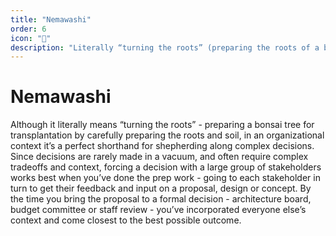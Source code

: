 ```yaml
---
title: "Nemawashi"
order: 6
icon: "🌱"
description: "Literally “turning the roots” (preparing the roots of a bonsai tree for transplantation); in an organizational context it’s a perfect shorthand for shepherding complex decisions. Decisions often require complex tradeoffs and insight from different parts of the organization, so getting agreement goes best when you’ve done the prep work - going to each stakeholder in turn to get their feedback and input on a design or concept. By the time the proposal comes to a formal decision at an architecture board, budget committee or staff review, you’ve incorporated everyone else’s context and come closest to the best possible outcome."
---
```


# Nemawashi

Although it literally means “turning the roots” - preparing a bonsai tree for transplantation by carefully preparing the roots and soil, in an organizational context it’s a perfect shorthand for shepherding along complex decisions. Since decisions are rarely made in a vacuum, and often require complex tradeoffs and context, forcing a decision with a large group of stakeholders works best when you’ve done the prep work - going to each stakeholder in turn to get their feedback and input on a proposal, design or concept. By the time you bring the proposal to a formal decision - architecture board, budget committee or staff review - you’ve incorporated everyone else’s context and come closest to the best possible outcome.